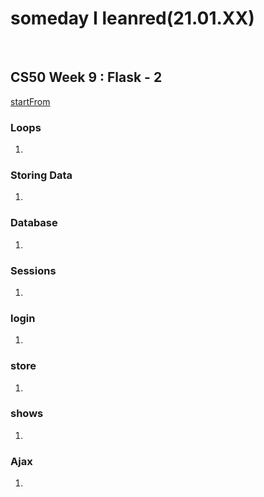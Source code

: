# someday I leanred(21.01.XX)
<br>


## CS50 Week 9 : Flask - 2

[startFrom](https://youtu.be/x_c8pTW8ZUc?t=4225)

### Loops
1. 

### Storing Data
1. 

### Database
1. 

### Sessions
1. 

### login
1. 

### store
1. 

### shows
1. 

### Ajax
1. 

